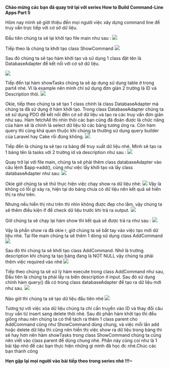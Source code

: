 **Chào mừng các bạn đã quay trở lại với series How to Build Command-Line Apps Part 5**

Hôm nay mình sẽ giới thiệu đến mọi người việc xây dựng command line để truy vấn trực tiếp với cơ sở dữ liệu.

Đầu tiên chúng ta sẽ lại khởi tạo file main như sau :
![](https://images.viblo.asia/9a4dcb0f-13ec-4bd9-9958-269c11a0ab2d.png)

Tiếp theo là chúng ta khởi tạo class ShowCommand
![](https://images.viblo.asia/e569131a-4224-4c82-be27-70c3fed1417e.png)

Sau đó chúng ta sẽ tạo hàm khởi tạo và sử dụng 1 class đặt tên là DatabaseAdapter để kết nối với cơ sở dữ liệu.

![](https://images.viblo.asia/56257de1-eaf5-46d0-b9d0-6b9f023ef524.png)

Tiếp đến tại hàm showTasks chúng ta sẽ áp dụng sử dụng table ở trong part4 nhé. Vì là example nên mình chỉ sử dụng đơn giản 2 trường là ID và Description thôi.
![](https://images.viblo.asia/0879410f-ba22-453a-af03-1ec2606795ab.png)

Okie, tiếp theo chúng ta sẽ tạo 1 class chính là class DatabaseAdapter mà chúng ta đã sử dụng ở hàm khởi tạo. Trong class DatabaseAdapter chúng ta sẽ sử dụng PDO để kết nối đến cơ sở dữ liệu và tạo ra các truy vấn đơn giản như sau. Hàm fetchAll thì nhìn thôi các bạn cũng đã đoán được là chức năng của hàm sẽ là chính là select dữ liệu từ các bảng tương ứng ra. Còn hàm query thì cũng khá quen thuộc khi chúng ta thường sử dụng query builder của Laravel hay Cake rồi đúng không.
![](https://images.viblo.asia/6ff009b9-c9a8-4764-944e-6c55a371774b.png)

Tiếp đến là chúng ta sẽ tạo ra bảng để truy xuất dữ liệu nhé. Mình sẽ tạo ra 1 bảng tên là tasks với 2 trường id và description như sau :
![](https://images.viblo.asia/33ed549a-c6de-4dc5-90ad-baa5e75230f1.png)

Quay trở lại với file main, chúng ta sẽ phải thêm class databaseAdapter vào câu lệnh $app->add(), cũng như việc lấy khởi tạo và lấy class databaseAdapter như sau:
![](https://images.viblo.asia/2f4ffe31-5e24-42d0-97a9-ef32319becfc.png)

Okie giờ chúng ta sẽ thử thực hiện việc chạy show ra dữ liệu nhé:
![](https://images.viblo.asia/8fe3e39b-11c6-4fd5-8650-e92e1e1f45ee.png)
Vậy là không có lỗi gì xảy ra, hiện tại do bảng chưa có dữ liệu nên kết quả sẽ hiển thị ra như trên.

Nhưng nếu hiển thị như trên thì nhìn không được đẹp cho lắm, vậy chúng ta sẽ thêm điều kiện if để check dữ liệu trước khi trả ra output.
![](https://images.viblo.asia/44001c76-030e-4fba-acc2-4b985c169c0b.png)

Giờ chúng ta sẽ chạy lại hàm show thì kết quả sẽ được trả ra như sau :
![](https://images.viblo.asia/69fb5144-ad42-41b1-be28-ebee2ea08231.png)

Vậy là phần show ra đã okie r, giờ chúng ta sẽ bắt tay vào việc tạo mới dữ liệu nhé. Tại file main chúng ta sẽ thêm 1 dòng sử dụng class AddCommand
![](https://images.viblo.asia/02c7dfee-52d2-41f1-b701-d183438a0836.png)

Sau đó thì chúng ta sẽ khởi tạo class AddCommand. Nhớ là trường description khi chúng ta tạo bảng đang là NOT NULL vậy chúng ta phải thêm việc required vào nhé
![](https://images.viblo.asia/28ec2e8e-3f2a-4eab-b2ec-aa423d3f09ad.png)

Tiếp theo chúng ta sẽ xử lý hàm execute trong class AddCommand như sau, Đầu tiên là chúng ta phải lấy ra biến description ở input. Sau đó sử dụng chính hàm query() đã có trong class databaseAdapter để tạo ra dữ liệu mới như sau.
![](https://images.viblo.asia/a8f52426-6388-47d9-8ce4-142a84d27824.png)

Nào giờ thì chúng ta sẽ tạo dữ liệu đầu tiên nhé
![](https://images.viblo.asia/8ef881b1-f1b7-4a91-8f04-82656b268f7c.png)

Tương tự với việc xóa dữ liệu chúng ta chỉ cần truyền vào ID và thay đổi câu truy vấn từ insert sang delete thôi nhé. Sau đó phần hàm khởi tạo thì đều giống nhau nên chúng ta có thể tách ra thêm 1 class parent cho AddCommand cũng như ShowCommand dùng chung, và việc mỗi lần add hoặc delete dữ liệu thì cũng nên hiển thị việc show ra dữ liệu trong bảng thì sẽ hay hơn nên hàm showTasks trong class ShowCommand chúng ta cũng nên viết vào class parent để dùng chung nhé. Phần này cũng coi như là 1 bài tập nhỏ để các bạn thực hiện những gì mình đã học đc nhé.Chúc các bạn thành công


**Hẹn gặp lại mọi người vào bài tiếp theo trong series nhé !!!~**